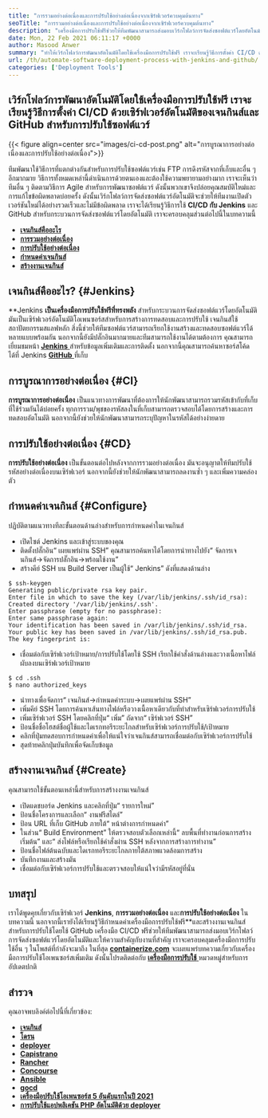 ```yaml
---
title: "การรวมอย่างต่อเนื่องและการปรับใช้อย่างต่อเนื่องจากเซิร์ฟเวอร์ควบคุมต้นทาง" 
seoTitle: "การรวมอย่างต่อเนื่องและการปรับใช้อย่างต่อเนื่องจากเซิร์ฟเวอร์ควบคุมต้นทาง" 
description: "เครื่องมือการปรับใช้ฟรีช่วยให้ทีมพัฒนาสามารถส่งมอบเวิร์กโฟลว์การจัดส่งซอฟต์แวร์โดยอัตโนมัติ สร้างทดสอบได้อย่างรวดเร็วปรับใช้ซอฟต์แวร์กับที่เก็บเจนกินส์และ GitHub" 
date: Mon, 22 Feb 2021 06:11:17 +0000
author: Masood Anwer
summary: "ทำให้เวิร์กโฟลว์การพัฒนาอัตโนมัติโดยใช้เครื่องมือการปรับใช้ฟรี เราจะเรียนรู้วิธีการตั้งค่า CI/CD ด้วยเซิร์ฟเวอร์อัตโนมัติของเจนกินส์และ GitHub สำหรับการปรับใช้ซอฟต์แวร์" 
url: /th/automate-software-deployment-process-with-jenkins-and-github/
categories: ['Deployment Tools']
---
```


## เวิร์กโฟลว์การพัฒนาอัตโนมัติโดยใช้เครื่องมือการปรับใช้ฟรี เราจะเรียนรู้วิธีการตั้งค่า CI/CD ด้วยเซิร์ฟเวอร์อัตโนมัติของเจนกินส์และ GitHub สำหรับการปรับใช้ซอฟต์แวร์

{{< figure align=center src="images/ci-cd-post.png" alt="การบูรณาการอย่างต่อเนื่องและการปรับใช้อย่างต่อเนื่อง">}}

ทีมพัฒนาใช้วิธีการที่แตกต่างกันสำหรับการปรับใช้ซอฟต์แวร์เช่น FTP การดึงรหัสจากที่เก็บและอื่น ๆ อีกมากมาย วิธีการทั้งหมดเหล่านี้ดำเนินการด้วยตนเองและต้องใช้ความพยายามอย่างมาก เราจะเห็นว่าทีมอื่น ๆ ติดตามวิธีการ Agile สำหรับการพัฒนาซอฟต์แวร์ ดังนั้นพวกเขาจึงปล่อยคุณสมบัติใหม่และการแก้ไขข้อผิดพลาดบ่อยครั้ง ดังนั้นเวิร์กโฟลว์การจัดส่งซอฟต์แวร์อัตโนมัติจะช่วยให้ทีมงานเปิดตัวเวอร์ชันใหม่ได้อย่างรวดเร็วและไม่มีข้อผิดพลาด เราจะได้เรียนรู้วิธีการใช้ **CI/CD กับ Jenkins** และ GitHub สำหรับกระบวนการจัดส่งซอฟต์แวร์โดยอัตโนมัติ เราจะครอบคลุมส่วนต่อไปนี้ในบทความนี้
* [ **เจนกินส์คืออะไร** ][1]
* [ **การรวมอย่างต่อเนื่อง** ][2]
* [ **การปรับใช้อย่างต่อเนื่อง** ][3]
* [ **กำหนดค่าเจนกินส์** ][4]
* [ **สร้างงานเจนกินส์** ][5]

## เจนกินส์คืออะไร? {#Jenkins}

**Jenkins **เป็นเครื่องมือการปรับใช้ฟรีที่ทรงพลัง** สำหรับกระบวนการจัดส่งซอฟต์แวร์โดยอัตโนมัติ มันเป็นเซิร์ฟเวอร์อัตโนมัติโอเพนซอร์สสำหรับการสร้างการทดสอบและการปรับใช้ เจนกินส์ใช้สถาปัตยกรรมสแลฟหลัก สิ่งนี้ช่วยให้ทีมซอฟต์แวร์สามารถเรียกใช้งานสร้างและทดสอบซอฟต์แวร์ได้หลายแบบพร้อมกัน นอกจากนี้ยังมีปลั๊กอินมากมายและทีมสามารถใช้งานได้ตามต้องการ คุณสามารถเยี่ยมชมหน้า [ **Jenkins** ][6] สำหรับข้อมูลเพิ่มเติมและการติดตั้ง นอกจากนี้คุณสามารถค้นหาซอร์สโค้ดได้ที่ Jenkins [**GitHub** ][7] ที่เก็บ

## การบูรณาการอย่างต่อเนื่อง {#CI}

**การบูรณาการอย่างต่อเนื่อง** เป็นแนวทางการพัฒนาที่ต้องการให้นักพัฒนาสามารถรวมรหัสเข้ากับที่เก็บที่ใช้ร่วมกันได้บ่อยครั้ง ทุกการรวม/พุชของรหัสลงในที่เก็บสามารถตรวจสอบได้โดยการสร้างและการทดสอบอัตโนมัติ นอกจากนี้ยังช่วยให้นักพัฒนาสามารถระบุปัญหาในรหัสได้อย่างง่ายดาย

## การปรับใช้อย่างต่อเนื่อง {#CD}

**การปรับใช้อย่างต่อเนื่อง** เป็นขั้นตอนต่อไปหลังจากการรวมอย่างต่อเนื่อง มันจะอนุญาตให้ทีมปรับใช้รหัสอย่างต่อเนื่องบนเซิร์ฟเวอร์ นอกจากนี้ยังช่วยให้นักพัฒนาสามารถลดงานซ้ำ ๆ และเพิ่มความคล่องตัว

## กำหนดค่าเจนกินส์ {#Configure}

ปฏิบัติตามแนวทางทีละขั้นตอนด้านล่างสำหรับการกำหนดค่าในเจนกินส์
  * เปิดไซต์ Jenkins และเข้าสู่ระบบของคุณ
  * ติดตั้งปลั๊กอิน“ เผยแพร่ผ่าน SSH” คุณสามารถค้นหาได้โดยการนำทางไปยัง“ จัดการเจนกินส์→จัดการปลั๊กอิน→พร้อมใช้งาน”
  * สร้างคีย์ SSH บน Build Server เป็นผู้ใช้“ Jenkins” ดังที่แสดงด้านล่าง
```
$ ssh-keygen
Generating public/private rsa key pair.
Enter file in which to save the key (/var/lib/jenkins/.ssh/id_rsa):
Created directory '/var/lib/jenkins/.ssh'.
Enter passphrase (empty for no passphrase):
Enter same passphrase again:
Your identification has been saved in /var/lib/jenkins/.ssh/id_rsa.
Your public key has been saved in /var/lib/jenkins/.ssh/id_rsa.pub.
The key fingerprint is:
```
  * เชื่อมต่อกับเซิร์ฟเวอร์เป้าหมาย/การปรับใช้โดยใช้ SSH เรียกใช้คำสั่งด้านล่างและวางเนื้อหาไฟล์ผับลงบนเซิร์ฟเวอร์เป้าหมาย
```
$ cd .ssh
$ nano authorized_keys
```
  * นำทางเพื่อจัดการ“ เจนกินส์→กำหนดค่าระบบ→เผยแพร่ผ่าน SSH”
  * เพิ่มคีย์ SSH โดยการค้นหาเส้นทางไฟล์หรือวางเนื้อหาเดียวกับที่ทำสำหรับเซิร์ฟเวอร์การปรับใช้
  * เพิ่มเซิร์ฟเวอร์ SSH โดยคลิกที่ปุ่ม“ เพิ่ม” ถัดจาก“ เซิร์ฟเวอร์ SSH”
  * ป้อนชื่อชื่อโฮสต์ชื่อผู้ใช้และไดเรกทอรีระยะไกลสำหรับเซิร์ฟเวอร์การปรับใช้/เป้าหมาย
  * คลิกที่ปุ่มทดสอบการกำหนดค่าเพื่อให้แน่ใจว่าเจนกินส์สามารถเชื่อมต่อกับเซิร์ฟเวอร์การปรับใช้
  * สุดท้ายคลิกปุ่มบันทึกเพื่อจัดเก็บข้อมูล

## สร้างงานเจนกินส์ {#Create}

คุณสามารถใช้ขั้นตอนเหล่านี้สำหรับการสร้างงานเจนกินส์
  * เปิดแดชบอร์ด Jenkins และคลิกที่ปุ่ม“ รายการใหม่”
  * ป้อนชื่อโครงการและเลือก“ งานฟรีสไตล์”
  * ป้อน URL ที่เก็บ GitHub ภายใต้“ หน้าต่างการกำหนดค่า”
  * ในส่วน“ Build Environment” ให้ตรวจสอบตัวเลือกเหล่านี้“ ลบพื้นที่ทำงานก่อนการสร้างเริ่มต้น” และ“ ส่งไฟล์หรือเรียกใช้คำสั่งผ่าน SSH หลังจากการสร้างการทำงาน”
  * ป้อนชื่อไฟล์ต้นฉบับและไดเรกทอรีระยะไกลภายใต้สภาพแวดล้อมการสร้าง
  * บันทึกงานและสร้างมัน
  * เชื่อมต่อกับเซิร์ฟเวอร์การปรับใช้และตรวจสอบให้แน่ใจว่ามีรหัสอยู่ที่นั่น

## บทสรุป
เราได้พูดคุยเกี่ยวกับเซิร์ฟเวอร์ **Jenkins**, **การรวมอย่างต่อเนื่อง** และ**การปรับใช้อย่างต่อเนื่อง** ในบทความนี้ นอกจากนี้เรายังได้เรียนรู้วิธีกำหนดค่าเครื่องมือการปรับใช้ฟรี**และสร้างงานเจนกินส์สำหรับการปรับใช้โดยใช้ GitHub เครื่องมือ CI/CD ฟรีช่วยให้ทีมพัฒนาสามารถส่งมอบเวิร์กโฟลว์การจัดส่งซอฟต์แวร์โดยอัตโนมัติและให้ความสำคัญกับงานที่สำคัญ เราจะครอบคลุมเครื่องมือการปรับใช้อื่น ๆ ในโพสต์ที่กำลังจะมาถึง
ในที่สุด [ **containerize.com**][8] จะเผยแพร่บทความเกี่ยวกับเครื่องมือการปรับใช้โอเพนซอร์สเพิ่มเติม ดังนั้นโปรดติดต่อกับ [**เครื่องมือการปรับใช้** ][9] หมวดหมู่สำหรับการอัปเดตปกติ

## สำรวจ
คุณอาจพบลิงค์ต่อไปนี้ที่เกี่ยวข้อง:
* **[เจนกินส์][6]** 
* [ **โดรน** ][10]
* [ **deployer** ][11]
* [ **Capistrano** ][12]
* [ **Rancher** ][13]
* [ **Concourse** ][14]
* [ **Ansible** ][15]
* [ **gocd** ][16]
* [ **เครื่องมือปรับใช้โอเพนซอร์ส 5 อันดับแรกในปี 2021** ][17]
* [ **การปรับใช้แอปพลิเคชัน PHP อัตโนมัติด้วย deployer** ][18]



[1]: #Jenkins
[2]: #CI
[3]: #CD
[4]: #Configure
[5]: #Create
[6]: https://products.containerize.com/deployment-tools/jenkins
[7]: https://github.com/jenkinsci/jenkins
[8]: https://containerize.com
[9]: https://blog.containerize.com/category/deployment-tools/
[10]: https://products.containerize.com/deployment-tools/drone/
[11]: https://products.containerize.com/deployment-tools/deployer/
[12]: https://products.containerize.com/deployment-tools/capistrano/
[13]: https://products.containerize.com/deployment-tools/rancher/
[14]: https://products.containerize.com/deployment-tools/concourse/
[15]: https://products.containerize.com/deployment-tools/ansible/
[16]: https://products.containerize.com/deployment-tools/gocd/
[17]: https://blog.containerize.com/deployment-tools/top-5-open-source-deployment-tools-in-the-year-2021/
[18]: https://blog.containerize.com/deployment-tools/automate-php-application-deployment-with-deployer/
